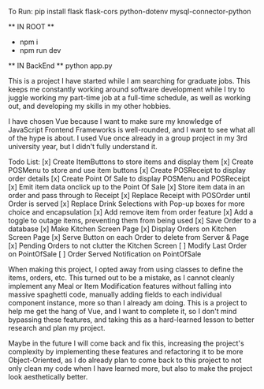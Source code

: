 To Run:
  pip install flask flask-cors python-dotenv mysql-connector-python
  
  ** IN ROOT **
  - npm i
  - npm run dev

  ** IN  BackEnd **
  python app.py


This is a project I have started while I am searching for graduate jobs. This keeps me constantly working around software development while I try to juggle working my part-time job at a full-time schedule, as well as working out, and developing my skills in my other hobbies.

I have chosen Vue because I want to make sure my knowledge of JavaScript Frontend Frameworks is well-rounded, and I want to see what all of the hype is about. I used Vue once already in a group project in my 3rd university year, but I didn't fully understand it. 


Todo List:
[x] Create ItemButtons to store items and display them
[x] Create POSMenu to store and use item buttons
[x] Create POSReceipt to display order details
[x] Create Point Of Sale to display POSMenu and POSReceipt
[x] Emit item data onclick up to the Point Of Sale
[x] Store item data in an order and pass through to Receipt
[x] Replace Receipt with POSOrder until Order is served 
[x] Replace Drink Selections with Pop-up boxes for more choice and encapsulation
[x] Add remove item from order feature
[x] Add a toggle to outage items, preventing them from being used
[x] Save Order to a database
[x] Make Kitchen Screen Page
[x] Display Orders on Kitchen Screen Page
[x] Serve Button on each Order to delete from Server & Page
[x] Pending Orders to not clutter the Kitchen Screen
[ ] Modify Last Order on PointOfSale
[ ] Order Served Notification on PointOfSale

When making this project, I opted away from using classes to define the items, orders, etc. This turned out to be a mistake, as I cannot cleanly implement any Meal or Item Modification features without falling into massive spaghetti code, manually adding fields to each individual component instance, more so than I already am doing. This is a project to help me get the hang of Vue, and I want to complete it, so I don't mind bypassing these features, and taking this as a hard-learned lesson to better research and plan my project. 

Maybe in the future I will come back and fix this, increasing the project's complexity by implementing these features and refactoring it to be more Object-Oriented, as I do already plan to come back to this project to not only clean my code when I have learned more, but also to make the project look aesthetically better.
